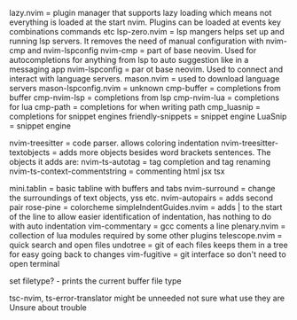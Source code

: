 lazy.nvim = plugin manager that supports lazy loading which means not everything
    is loaded at the start nvim. Plugins can be loaded at events key combinations
    commands etc
lsp-zero.nvim = lsp mangers helps set up and running lsp servers. It removes the
    need of manual configuration with nvim-cmp and nvim-lspconfig
nvim-cmp = part of base neovim. Used for autocompletions for anything from lsp
    to auto suggestion like in a messaging app
nvim-lspconfig = par ot base neovim. Used to connect and interact with language
    servers.
mason.nvim = used to download language servers
mason-lspconfig.nvim = unknown 
cmp-buffer = completions from buffer
cmp-nvim-lsp = completions from lsp
cmp-nvim-lua = completions for lua
cmp-path = completions for when writing path 
cmp_luasnip = completions for snippet engines
friendly-snippets = snippet engine
LuaSnip = snippet engine

nvim-treesitter = code parser. allows coloring indentation
nvim-treesitter-textobjects = adds more objects besides word brackets sentences.
    The objects it adds are:
nvim-ts-autotag = tag completion and tag renaming
nvim-ts-context-commentstring  = commenting html jsx tsx

mini.tablin =  basic tabline with buffers and tabs
nvim-surround = change the surroundings of text objects, yss etc.
nvim-autopairs = adds second pair
rose-pine = colorcheme
simpleIndentGuides.nvim = adds | to the start of the line to allow easier 
    identification of indentation, has nothing to do with auto indentation
vim-commentary = gcc coments a line
plenary.nvim = collection of lua modules required by some other plugins
telescope.nvim = quick search and open files
undotree = git of each files keeps them in a tree for easy going back to changes
vim-fugitive = git interface so don't need to open terminal

set filetype? - prints the current buffer file type

tsc-nvim, ts-error-translator might be unneeded not sure what use they are
Unsure about trouble
